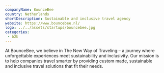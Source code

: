 ```yaml
---
companyName: BounceBee
country: Netherlands
shortDescription: Sustainable and inclusive travel agency
website: https://www.bouncebee.nl/
logo: ../../assets/startups/bouncebee.jpg
categories: 
 - b2b
---
```


At BounceBee, we believe in The New Way of Traveling – a journey where unforgettable experiences meet sustainability and inclusivity. Our mission is to help companies travel smarter by providing custom made, sustainable and inclusive travel solutions that fit their needs.